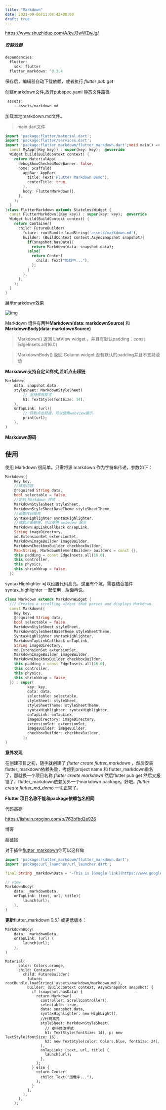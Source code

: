 ```yaml
---
title: "Markdown"
date: 2021-09-06T11:08:42+08:00
draft: true
---
```




https://www.shuzhiduo.com/A/kvJ3wWZwJg/

##### 安装依赖

```dart
dependencies:
  flutter:
    sdk: flutter
  flutter_markdown: ^0.3.4
```

保存后，编辑器自动下载依赖，或者执行 *flutter pub get*

创建markdown文件,放开pubspec.yaml 静态文件路径

```dart
 assets:
    - assets/markdown.md
```

加载本地markdown.md文件。

> main.dart文件

```dart
import 'package:flutter/material.dart';
import 'package:flutter/services.dart';
import 'package:flutter_markdown/flutter_markdown.dart';void main() => runApp(MyApp());class MyApp extends StatelessWidget {
  const MyApp({Key key}) : super(key: key);  @override
  Widget build(BuildContext context) {
    return MaterialApp(
      debugShowCheckedModeBanner: false,
      home: Scaffold(
        appBar: AppBar(
          title: Text('Flutter Markdown Demo'),
          centerTitle: true,
        ),
        body: FlutterMarkdown(),
      ),
    );
  }
}class FlutterMarkdown extends StatelessWidget {
  const FlutterMarkdown({Key key}) : super(key: key);  @override
  Widget build(BuildContext context) {
    return Container(
      child: FutureBuilder(
        future: rootBundle.loadString('assets/markdown.md'),
        builder: (BuildContext context,AsyncSnapshot snapshot){
          if(snapshot.hasData){
            return Markdown(data: snapshot.data);
          }else{
            return Center(
              child: Text("加载中..."),
            );
          }
        },
      ),
    );
  }
}
```

展示markdown效果

![img](https://bbsmax.ikafan.com/static/L3Byb3h5L2h0dHBzL2kubG9saS5uZXQvMjAyMC8wMy8wOS94UU1lb1dpSGRETzYyMWsucG5n.jpg)

Markdown 组件有两种**Markdown(data: markdownSource)** 和 **MarkdownBody(data: markdownSource)**

> Markdown() 返回 ListView widget ，并且有默认padding：const EdgeInsets.all(16.0)

> MarkdownBody() 返回 Column widget 没有默认的padding并且不支持滚动

**Markdown支持自定义样式,监听点击超链**

```dart
Markdown(
    data: snapshot.data,
    styleSheet: MarkdownStyleSheet(
        // 支持修改样式
        h1: TextStyle(fontSize: 14),
    ),
    onTapLink: (url){
        // 获取点击链接，可以使用webview展示
        print(url);
    },
)
```

**Markdown源码**

## 使用

使用 Markdown 很简单，只需将源 markdown 作为字符串传递，参数如下：

```dart
Markdown({
    Key key,
    //填充内容
    @required String data,
    bool selectable = false,
    //定制 Markdown 样式
    MarkdownStyleSheet styleSheet,
    MarkdownStyleSheetBaseTheme styleSheetTheme,
    //设置代码高亮
    SyntaxHighlighter syntaxHighlighter,
    //获取点击链接，可以使用 webview 展示
    MarkdownTapLinkCallback onTapLink,
    String imageDirectory,
    md.ExtensionSet extensionSet,
    MarkdownImageBuilder imageBuilder,
    MarkdownCheckboxBuilder checkboxBuilder,
    Map<String, MarkdownElementBuilder> builders = const {},
    this.padding = const EdgeInsets.all(16.0),
    this.controller,
    this.physics,
    this.shrinkWrap = false,
  })
```

syntaxHighlighter 可以设置代码高亮，这里有个坑，需要结合插件 syntax_highlighter 一起使用，后面再说。

```dart
class Markdown extends MarkdownWidget {
  /// Creates a scrolling widget that parses and displays Markdown.
  const Markdown({
    Key key,
    @required String data,
    bool selectable = false,
    MarkdownStyleSheet styleSheet,
    MarkdownStyleSheetBaseTheme styleSheetTheme,
    SyntaxHighlighter syntaxHighlighter,
    MarkdownTapLinkCallback onTapLink,
    String imageDirectory,
    md.ExtensionSet extensionSet,
    MarkdownImageBuilder imageBuilder,
    MarkdownCheckboxBuilder checkboxBuilder,
    this.padding = const EdgeInsets.all(16.0),
    this.controller,
    this.physics,
    this.shrinkWrap = false,
  }) : super(
          key: key,
          data: data,
          selectable: selectable,
          styleSheet: styleSheet,
          styleSheetTheme: styleSheetTheme,
          syntaxHighlighter: syntaxHighlighter,
          onTapLink: onTapLink,
          imageDirectory: imageDirectory,
          extensionSet: extensionSet,
          imageBuilder: imageBuilder,
          checkboxBuilder: checkboxBuilder,
        );
}
```

**意外发现**

在创建项目之初，随手就创建了 *flutter create flutter_markdown* ，然后安装flutter_markdown依赖失败，考虑到project name 和 flutter_markdown重名了，那就换一个项目名称 *flutter create markdown* 然后flutter pub get 然后又报错了，flutter_markdown依赖另外一个markdown package。好吧，*flutter create flutter_md_demo* 一切正常了。

**Flutter 项目名称不能和package依赖包名相同**

代码高亮



https://jishuin.proginn.com/p/763bfbd2e926





博客

超链接

对于插件[flutter_markdown](https://pub.dev/packages/flutter_markdown)你可以这样做

```dart
import 'package:flutter_markdown/flutter_markdown.dart';
import 'package:url_launcher/url_launcher.dart';

final String _markdownData = "-This is [Google link](https://www.google.com)";

// view
MarkdownBody(
    data: _markdownData,
    onTapLink: (text, url, title){
        launch(url);
    },
)
```

**更新**flutter_markdown 0.5.1 或更低版本：

```dart
MarkdownBody(
    data: _markdownData,
    onTapLink: (url) {
        launch(url);
    },
)
```







```
Material(
      color: Colors.orange,
      child: Container(
        child: FutureBuilder(
          future: rootBundle.loadString('assets/markdown/markdown.md'),
          builder: (BuildContext context, AsyncSnapshot snapshot) {
            if (snapshot.hasData) {
              return Markdown(
                controller: ScrollController(),
                selectable: true,
                data: snapshot.data,
                syntaxHighlighter: new HighLight(),
                //代码高亮
                styleSheet: MarkdownStyleSheet(
                  // 支持修改样式
                  h1: TextStyle(fontSize: 14), p: new TextStyle(fontSize: 16),
                  h2: new TextStyle(color: Colors.blue, fontSize: 24),
                ),
                onTapLink: (text, url, title) {
                  launch(url);
                },
              );
            } else {
              return Center(
                child: Text("加载中..."),
              );
            }
          },
        ),
      ),
    );
```

